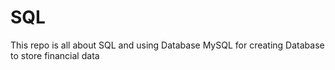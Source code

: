 # SQL
This repo is all about SQL and using Database MySQL for creating Database to store financial data
